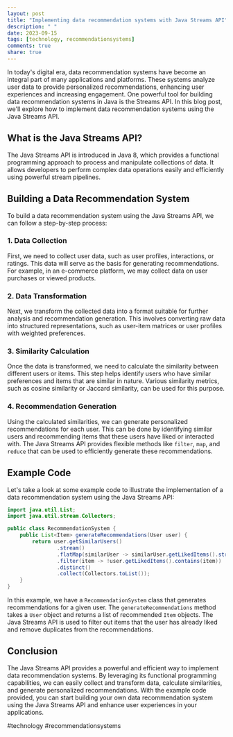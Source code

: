 ```yaml
---
layout: post
title: "Implementing data recommendation systems with Java Streams API"
description: " "
date: 2023-09-15
tags: [technology, recommendationsystems]
comments: true
share: true
---
```


In today's digital era, data recommendation systems have become an integral part of many applications and platforms. These systems analyze user data to provide personalized recommendations, enhancing user experiences and increasing engagement. One powerful tool for building data recommendation systems in Java is the Streams API. In this blog post, we'll explore how to implement data recommendation systems using the Java Streams API.

## What is the Java Streams API?

The Java Streams API is introduced in Java 8, which provides a functional programming approach to process and manipulate collections of data. It allows developers to perform complex data operations easily and efficiently using powerful stream pipelines.

## Building a Data Recommendation System

To build a data recommendation system using the Java Streams API, we can follow a step-by-step process:

### 1. Data Collection

First, we need to collect user data, such as user profiles, interactions, or ratings. This data will serve as the basis for generating recommendations. For example, in an e-commerce platform, we may collect data on user purchases or viewed products.

### 2. Data Transformation

Next, we transform the collected data into a format suitable for further analysis and recommendation generation. This involves converting raw data into structured representations, such as user-item matrices or user profiles with weighted preferences.

### 3. Similarity Calculation

Once the data is transformed, we need to calculate the similarity between different users or items. This step helps identify users who have similar preferences and items that are similar in nature. Various similarity metrics, such as cosine similarity or Jaccard similarity, can be used for this purpose.

### 4. Recommendation Generation

Using the calculated similarities, we can generate personalized recommendations for each user. This can be done by identifying similar users and recommending items that these users have liked or interacted with. The Java Streams API provides flexible methods like `filter`, `map`, and `reduce` that can be used to efficiently generate these recommendations.

## Example Code

Let's take a look at some example code to illustrate the implementation of a data recommendation system using the Java Streams API:

```java
import java.util.List;
import java.util.stream.Collectors;

public class RecommendationSystem {
    public List<Item> generateRecommendations(User user) {
        return user.getSimilarUsers()
                .stream()
                .flatMap(similarUser -> similarUser.getLikedItems().stream())
                .filter(item -> !user.getLikedItems().contains(item))
                .distinct()
                .collect(Collectors.toList());
    }
}
```

In this example, we have a `RecommendationSystem` class that generates recommendations for a given user. The `generateRecommendations` method takes a `User` object and returns a list of recommended `Item` objects. The Java Streams API is used to filter out items that the user has already liked and remove duplicates from the recommendations.

## Conclusion

The Java Streams API provides a powerful and efficient way to implement data recommendation systems. By leveraging its functional programming capabilities, we can easily collect and transform data, calculate similarities, and generate personalized recommendations. With the example code provided, you can start building your own data recommendation system using the Java Streams API and enhance user experiences in your applications.

#technology #recommendationsystems